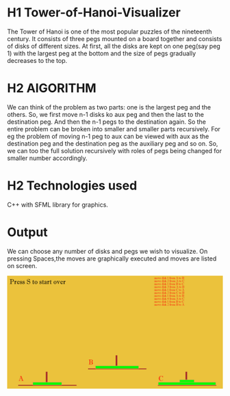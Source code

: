 # H1 Tower-of-Hanoi-Visualizer

The Tower of Hanoi is one of the most popular puzzles of the nineteenth century. 
It consists of three pegs mounted on a board together and consists of disks of different sizes. 
At first, all the disks are kept on one peg(say peg 1) with the largest peg at the bottom and the size of pegs gradually decreases to the top.

# H2 AlGORITHM
We can think of the problem as two parts: one is the largest peg and the others. 
So, we first move n-1 disks ko aux peg and then the last to the destination peg.
And then the n-1 pegs to the destination again. So the entire problem can be broken into smaller and smaller parts recursively.
For eg the problem of moving n-1 peg to aux can be viewed with aux as the destination peg and the destination peg as the auxiliary peg and so on. 
So, we can too the full solution recursively with roles of pegs being changed for smaller number accordingly.

# H2 Technologies used
C++ with SFML library for graphics.

# Output
We can choose any number of disks and pegs we wish to visualize.
On pressing Spaces,the moves are graphically executed and moves are listed on screen.


![img](img.png)
